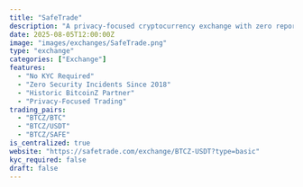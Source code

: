 ```yaml
---
title: "SafeTrade"
description: "A privacy-focused cryptocurrency exchange with zero reported security incidents since 2018. SafeTrade was the first exchange to list BitcoinZ, creating a historic partnership built on trust and shared values."
date: 2025-08-05T12:00:00Z
image: "images/exchanges/SafeTrade.png"
type: "exchange"
categories: ["Exchange"]
features:
  - "No KYC Required"
  - "Zero Security Incidents Since 2018"
  - "Historic BitcoinZ Partner"
  - "Privacy-Focused Trading"
trading_pairs:
  - "BTCZ/BTC"
  - "BTCZ/USDT"
  - "BTCZ/SAFE"
is_centralized: true
website: "https://safetrade.com/exchange/BTCZ-USDT?type=basic"
kyc_required: false
draft: false
---
```

